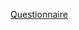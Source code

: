 [Questionnaire](https://docs.google.com/forms/d/e/1FAIpQLSfuW7sXtf8mfwHqwfwD3gh4tA-MUxd5k4C2S5jwDwlfW80FdA/viewform?usp=header)

